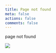 ```yaml
---
title: Page not found
meta: false
actions: false
comments: false
---
```


page not found

![](./../themes/tranquilpeak/source/assets/images/FSDxxtTaMAAMtiM.jpg)